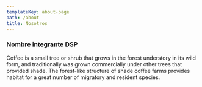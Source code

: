 ```yaml
---
templateKey: about-page
path: /about
title: Nosotros
---
```

### **Nombre integrante DSP**

Coffee is a small tree or shrub that grows in the forest understory in its wild form, and traditionally was grown commercially under other trees that provided shade. The forest-like structure of shade coffee farms provides habitat for a great number of migratory and resident species.